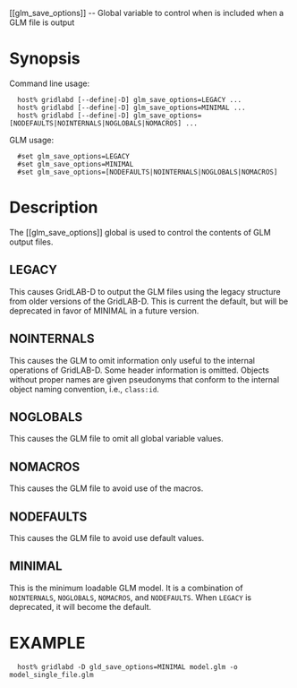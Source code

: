 [[glm_save_options]] -- Global variable to control when is included when a GLM file is output

# Synopsis

Command line usage:
~~~
  host% gridlabd [--define|-D] glm_save_options=LEGACY ...
  host% gridlabd [--define|-D] glm_save_options=MINIMAL ...
  host% gridlabd [--define|-D] glm_save_options=[NODEFAULTS|NOINTERNALS|NOGLOBALS|NOMACROS] ...
~~~
GLM usage:
~~~
  #set glm_save_options=LEGACY
  #set glm_save_options=MINIMAL
  #set glm_save_options=[NODEFAULTS|NOINTERNALS|NOGLOBALS|NOMACROS]
~~~

# Description

The [[glm_save_options]] global is used to control the contents of GLM output files.

## LEGACY

This causes GridLAB-D to output the GLM files using the legacy structure from older versions of the GridLAB-D.  This is current the default, but will be deprecated in favor of MINIMAL in a future version.

## NOINTERNALS

This causes the GLM to omit information only useful to the internal operations of GridLAB-D.  Some header information is omitted. Objects without proper names are given pseudonyms that conform to the internal object naming convention, i.e., `class:id`.

## NOGLOBALS

This causes the GLM file to omit all global variable values.

## NOMACROS

This causes the GLM file to avoid use of the macros.

## NODEFAULTS

This causes the GLM file to avoid use default values.

## MINIMAL

This is the minimum loadable GLM model. It is a combination of `NOINTERNALS`, `NOGLOBALS`, `NOMACROS`, and `NODEFAULTS`. When `LEGACY` is deprecated, it will become the default.

# EXAMPLE
~~~
  host% gridlabd -D gld_save_options=MINIMAL model.glm -o model_single_file.glm
~~~